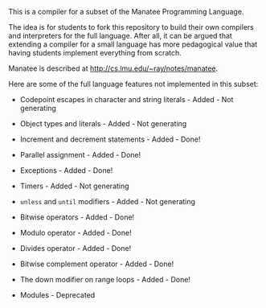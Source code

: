 
This is a compiler for a subset of the Manatee Programming Language.

The idea is for students to fork this repository to build their own 
compilers and interpreters for the full language.  After all, it can
be argued that extending a compiler for a small language has more
pedagogical value that having students implement everything from scratch.

Manatee is described at http://cs.lmu.edu/~ray/notes/manatee.

Here are some of the full language features not implemented in this subset:

* Codepoint escapes in character and string literals        - Added - Not generating
* Object types and literals                                 - Added - Not generating
* Increment and decrement statements                        - Added - Done!
* Parallel assignment                                       - Added - Done!
* Exceptions                                                - Added - Done!
* Timers                                                    - Added - Not generating
* `unless` and `until` modifiers                            - Added - Not generating
* Bitwise operators                                         - Added - Done!
* Modulo operator                                           - Added - Done!
* Divides operator                                          - Added - Done!
* Bitwise complement operator                               - Added - Done!
* The down modifier on range loops                          - Added - Done!

* Modules                                                   - Deprecated

